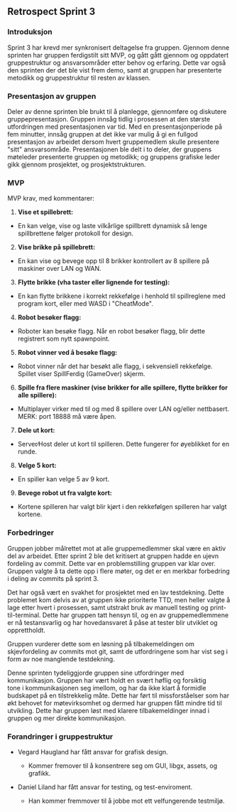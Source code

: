 ## Retrospect Sprint 3

### Introduksjon
Sprint 3 har krevd mer synkronisert deltagelse fra gruppen. Gjennom denne sprinten har gruppen ferdigstilt sitt MVP, 
og gått gått gjennom og oppdatert gruppestruktur og ansvarsområder etter behov og erfaring. 
Dette var også den sprinten der det ble vist frem demo, samt at gruppen har presenterte metodikk og gruppestruktur
til resten av klassen.

### Presentasjon av gruppen
Deler av denne sprinten ble brukt til å planlegge, gjennomføre og diskutere gruppepresentasjon. 
Gruppen innsåg tidlig i prosessen at den største utfordringen med presentasjonen var tid. 
Med en presentasjonperiode på fem minutter, innsåg gruppen at det ikke var mulig å gi en fullgod presentasjon 
av arbeidet dersom hvert gruppemedlem skulle presentere "sitt" ansvarsområde.
Presentasjonen ble delt i to deler, der gruppens møteleder presenterte gruppen og metodikk; 
og gruppens grafiske leder gikk gjennom prosjektet, og prosjektstrukturen.

### MVP
MVP krav, med kommentarer:
 1. **Vise et spillebrett:** 
   - En kan velge, vise og laste vilkårlige spillbrett dynamisk så lenge spillbrettene følger protokoll for design.

 2. **Vise brikke på spillebrett:**
   - En kan vise og bevege opp til 8 brikker kontrollert av 8 spillere på maskiner over LAN og WAN.

 3. **Flytte brikke (vha taster eller lignende for testing):**
   - En kan flytte brikkene i korrekt rekkefølge i henhold til spillreglene med program kort, eller med WASD i "CheatMode".

 4. **Robot besøker flagg:**
   - Roboter kan besøke flagg. Når en robot besøker flagg, blir dette registrert som nytt spawnpoint.

 5. **Robot vinner ved å besøke flagg:**
   - Robot vinner når det har besøkt alle flagg, i sekvensiell rekkefølge. Spillet viser SpillFerdig (GameOver) skjerm.

 6. **Spille fra flere maskiner (vise brikker for alle spillere, flytte brikker for alle spillere):**
   - Multiplayer virker med til og med 8 spillere over LAN og/eller nettbasert. MERK: port 18888 må være åpen.

 7. **Dele ut kort:**
   - Server∕Host deler ut kort til spilleren. Dette fungerer for øyeblikket for en runde.

 8. **Velge 5 kort:**
   - En spiller kan velge 5 av 9 kort.

 9. **Bevege robot ut fra valgte kort:**
   - Kortene spilleren har valgt blir kjørt i den rekkefølgen spilleren har valgt kortene.

### Forbedringer
Gruppen jobber målrettet mot at alle gruppemedlemmer skal være en aktiv del av arbeidet. 
Etter sprint 2 ble det kritisert at gruppen hadde en ujevn fordeling av commit. 
Dette var en problemstilling gruppen var klar over. Gruppen valgte å ta dette opp i flere møter, og det er en merkbar
forbedring i deling av commits på sprint 3.

Det har også vært en svakhet for prosjektet med en lav testdekning. 
Dette problemet kom delvis av at gruppen ikke prioriterte TTD, 
men heller valgte å lage etter hvert i prosessen, 
samt utstrakt bruk av manuell testing og print-til-terminal. 
Dette har gruppen tatt hensyn til, og en av gruppemedlemmene er nå testansvarlig og har hovedansvaret å påse at tester
blir utviklet og opprettholdt. 

Gruppen vurderer dette som en løsning på tilbakemeldingen om skjevfordeling av commits mot git, 
samt de utfordringene som har vist seg i form av noe manglende testdekning. 

Denne sprinten tydeliggjorde gruppen sine utfordringer med kommunikasjon. Gruppen har vært holdt en svært høflig og forsiktig  
tone i kommunikasjonen seg imellom, og har da ikke klart å formidle budskapet på en tilstrekkelig måte. Dette har ført til 
missforståelser som har økt behovet for møtevirksomhet og dermed har gruppen fått mindre tid til utvikling. 
Dette har gruppen løst med klarere tilbakemeldinger innad i gruppen og mer direkte kommunikasjon. 

### Forandringer i gruppestruktur
  - Vegard Haugland har fått ansvar for grafisk design.
    - Kommer fremover til å konsentrere seg om GUI, libgx, assets, og grafikk.
    
  - Daniel Liland har fått ansvar for testing, og test-enviroment.
    - Han kommer fremmover til å jobbe mot ett velfungerende testmiljø.
